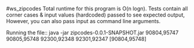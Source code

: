 #ws_zipcodes
Total runtime for this program is O(n logn). 
Tests contain all corner cases & input values (hardcoded) passed to see expected output, However, you can 
also pass input as command line arguments. 

Running the file:: java -jar zipcodes-0.0.1-SNAPSHOT.jar 90804,95747 90805,95748 92300,92348 92301,92347
[90804,95748]
